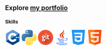 ## Explore [my portfolio]()
### Skills
<img src="c++.png" width="50" height="50" /> <img src="python.png" width="50" height="50" /> <img src="git.png" width="50" height="50" /> <img src="java.png" width="50" height="50" /> <img src="css.png" width="50" height="50" /> <img src="html.png" width="50" height="50" />

